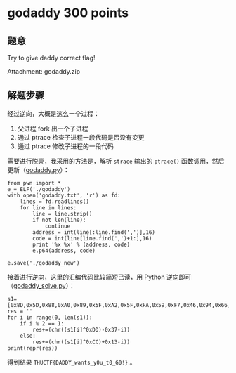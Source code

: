 godaddy 300 points
================

题意
-------------

Try to give daddy correct flag!

Attachment: godaddy.zip

解题步骤
-------------

经过逆向，大概是这么一个过程：

1. 父进程 fork 出一个子进程
2. 通过 ptrace 检查子进程一段代码是否没有变更
3. 通过 ptrace 修改子进程的一段代码

需要进行脱壳，我采用的方法是，解析 `strace` 输出的 `ptrace()` 函数调用，然后更新（[godaddy.py](godaddy.py)）：

```
from pwn import *
e = ELF('./godaddy')
with open('godaddy.txt', 'r') as fd:
    lines = fd.readlines()
    for line in lines:
        line = line.strip()
        if not len(line):
            continue
        address = int(line[:line.find(',')],16)
        code = int(line[line.find(',')+1:],16)
        print '%x %x' % (address, code)
        e.p64(address, code)

e.save('./godaddy_new')
```

接着进行逆向，这里的汇编代码比较简短已读，用 Python 逆向即可（[godaddy_solve.py](godaddy_solve.py)）：

```
s1=[0x8D,0x5D,0x88,0xA0,0x89,0x5F,0xA2,0x5F,0xFA,0x59,0xF7,0x46,0x94,0x66,0x90,0x69,0xBD,0x66,0x92,0x1E,0xFD,0x1C,0xAE,0x1F,0xF9,0x72,0x82,0x5F,0xE6,0x0C]
res = ''
for i in range(0, len(s1)):
    if i % 2 == 1:
        res+=(chr((s1[i]^0xDD)-0x37-i))
    else:
        res+=(chr((s1[i]^0xCC)+0x13-i))
print(repr(res))
```

得到结果 `THUCTF{DADDY_wants_y0u_t0_G0!}` 。

